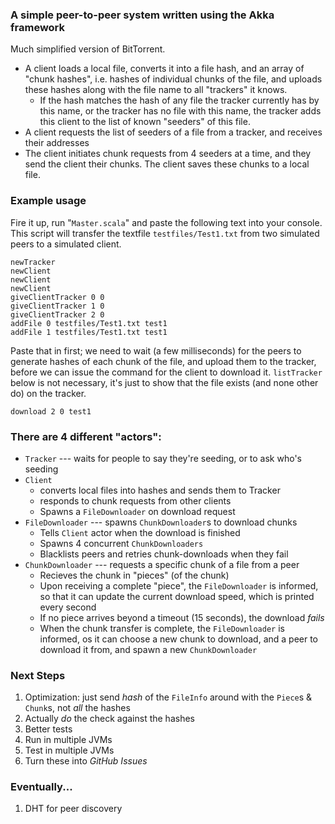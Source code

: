 ### A simple peer-to-peer system written using the Akka framework

Much simplified version of BitTorrent.

* A client loads a local file, converts it into a file hash, and an array of
  "chunk hashes", i.e. hashes of individual chunks of the file, and uploads
  these hashes along with the file name to all "trackers" it knows.
    * If the hash matches the hash of any file the tracker currently has by
      this name, or the tracker has no file with this name, the tracker adds
      this client to the list of known "seeders" of this file.
* A client requests the list of seeders of a file from a tracker, and receives
  their addresses
* The client initiates chunk requests from 4 seeders at a time, and they send
  the client their chunks. The client saves these chunks to a local file.

### Example usage

Fire it up, run "`Master.scala`" and paste the following text into your
console. This script will transfer the textfile `testfiles/Test1.txt` from two
simulated peers to a simulated client.

    newTracker
    newClient
    newClient
    newClient
    giveClientTracker 0 0
    giveClientTracker 1 0
    giveClientTracker 2 0
    addFile 0 testfiles/Test1.txt test1
    addFile 1 testfiles/Test1.txt test1
    
Paste that in first; we need to wait (a few milliseconds) for the peers to
generate hashes of each chunk of the file, and upload them to the tracker,
before we can issue the command for the client to download it. `listTracker`
below is not necessary, it's just to show that the file exists (and none other
do) on the tracker.
    
    download 2 0 test1


### There are 4 different "actors":

* `Tracker` --- waits for people to say they're seeding, or to ask who's
  seeding
* `Client`
    * converts local files into hashes and sends them to Tracker
    * responds to chunk requests from other clients
    * Spawns a `FileDownloader` on download request
* `FileDownloader` --- spawns `ChunkDownloader`s to download chunks
    * Tells `Client` actor when the download is finished
    * Spawns 4 concurrent `ChunkDownloaders`
    * Blacklists peers and retries chunk-downloads when they fail
* `ChunkDownloader` --- requests a specific chunk of a file from a peer
    * Recieves the chunk in "pieces" (of the chunk)
    * Upon receiving a complete "piece", the `FileDownloader` is informed, so
      that it can update the current download speed, which is printed every
      second
    * If no piece arrives beyond a timeout (15 seconds), the download *fails*
    * When the chunk transfer is complete, the `FileDownloader` is informed, os
      it can choose a new chunk to download, and a peer to download it from,
      and spawn a new `ChunkDownloader`

### Next Steps

1. Optimization: just send *hash* of the `FileInfo` around with the `Piece`s &
   `Chunk`s, not *all* the hashes
2. Actually *do* the check against the hashes
3. Better tests
4. Run in multiple JVMs
5. Test in multiple JVMs
6. Turn these into *GitHub Issues*

### Eventually...

1. DHT for peer discovery
